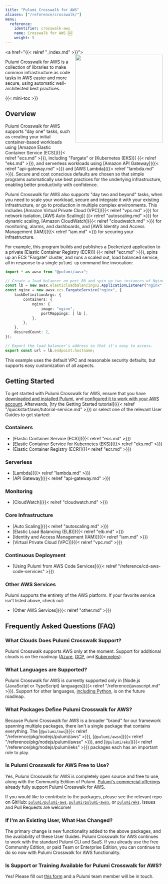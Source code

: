```yaml
---
title: "Pulumi Crosswalk for AWS"
aliases: ["/reference/crosswalk/"]
menu:
  reference:
    identifier: crosswalk-aws
    name: Crosswalk for AWS 🆕
    weight: 5
---
```


<a href="{{< relref "_index.md" >}}">
    <img src="/images/reference/crosswalk/aws/logo.svg" align="right" width="280" style="margin: 0 0 32px 16px;">
</a>

Pulumi Crosswalk for AWS is a collection of libraries to make common infrastructure as code tasks in AWS easier and
more secure, using automatic well-architected best practices.

{{< mini-toc >}}

## Overview

Pulumi Crosswalk for AWS supports "day one" tasks, such as creating your initial container-based workloads using
[Amazon Elastic Container Service (ECS)]({{< relref "ecs.md" >}}), including "Fargate" or [Kubernetes (EKS)](
{{< relref "eks.md" >}}), and serverless workloads using [Amazon API Gateway]({{< relref "api-gateway.md" >}}) and
[AWS Lambda]({{< relref "lambda.md" >}}). Secure and cost conscious defaults are chosen so that simple programs
automatically use best practices for the underlying infrastructure, enabling better productivity with confidence.

Pulumi Crosswalk for AWS also supports "day two and beyond" tasks, when you need to scale your workload, secure and
integrate it with your existing infrastructure, or go to production in multiple complex environments. This includes
[Amazon Virtual Private Cloud (VPC)]({{< relref "vpc.md" >}}) for network isolation, [AWS Auto Scaling](
{{< relref "autoscaling.md" >}}) for dynamic scaling, [Amazon CloudWatch]({{< relref "cloudwatch.md" >}}) for
monitoring, alarms, and dashboards, and [AWS Identity and Access Management (IAM)]({{< relref "iam.md" >}}) for
securing your infrastructure.

For example, this program builds and publishes a Dockerized application to a private [Elastic Container Registry (ECR)](
{{< relref "ecr.md" >}}), spins up an ECS "Fargate" cluster, and runs a scaled out, load balanced service, all in
response to a single `pulumi up` command line invocation:

```typescript
import * as awsx from "@pulumi/awsx";

// Create a load balancer on port 80 and spin up two instances of Nginx.
const lb = new awsx.elasticloadbalancingv2.ApplicationListener("nginx", { port: 80 });
const nginx = new awsx.ecs.FargateService("nginx", {
    taskDefinitionArgs: {
        containers: {
            nginx: {
                image: "nginx",
                portMappings: [ lb ],
            },
        },
    },
    desiredCount: 2,
});

// Export the load balancer's address so that it's easy to access.
export const url = lb.endpoint.hostname;
```

This example uses the default VPC and reasonable security defaults, but supports easy customization of all aspects.

## Getting Started

To get started with Pulumi Crosswalk for AWS, ensure that you have [downloaded and installed Pulumi](
/quickstart/install), and [configured it to work with your AWS account](/quickstart/aws/setup). Afterwards,
[try the Getting Started tutorial]({{< relref "/quickstart/aws/tutorial-service.md" >}}) or select one of the
relevant User Guides to get started:

### Containers

* [Elastic Container Service (ECS)]({{< relref "ecs.md" >}})
* [Elastic Container Service for Kubernetes (EKS)]({{< relref "eks.md" >}})
* [Elastic Container Registry (ECR)]({{< relref "ecr.md" >}})

### Serverless

* [Lambda]({{< relref "lambda.md" >}})
* [API Gateway]({{< relref "api-gateway.md" >}})

### Monitoring

* [CloudWatch]({{< relref "cloudwatch.md" >}})

### Core Infrastructure

* [Auto Scaling]({{< relref "autoscaling.md" >}})
* [Elastic Load Balancing (ELB)]({{< relref "elb.md" >}})
* [Identity and Access Management (IAM)]({{< relref "iam.md" >}})
* [Virtual Private Cloud (VPC)]({{< relref "vpc.md" >}})

### Continuous Deployment

* [Using Pulumi from AWS Code Services]({{< relref "/reference/cd-aws-code-services" >}})

### Other AWS Services

Pulumi supports the entirety of the AWS platform. If your favorite service isn't listed above, check out:

* [Other AWS Services]({{< relref "other.md" >}})

## Frequently Asked Questions (FAQ)

### What Clouds Does Pulumi Crosswalk Support?

Pulumi Crosswalk supports AWS only at the moment. Support for additional clouds is on the roadmap
([Azure](https://github.com/pulumi/pulumi-azure/issues/277), [GCP](https://github.com/pulumi/pulumi-gcp/issues/165),
and [Kubernetes](https://github.com/pulumi/pulumi-kubernetes/issues/589)).

### What Languages are Supported?

Pulumi Crosswalk for AWS is currently supported only in
[Node.js (JavaScript or TypeScript) languages]({{< relref "/reference/javascript.md" >}}). Support for other languages,
[including Python](https://github.com/pulumi/pulumi-awsx/issues/308), is on the future roadmap.

### What Packages Define Pulumi Crosswalk for AWS?

Because Pulumi Crosswalk for AWS is a broader "brand" for our framework spanning multiple packages, there isn't
a single package that contains everything. The [`@pulumi/aws`]({{< relref "/reference/pkg/nodejs/pulumi/aws" >}}),
[`@pulumi/awsx`]({{< relref "/reference/pkg/nodejs/pulumi/awsx" >}}), and
[`@pulumi/eks`]({{< relref "/reference/pkg/nodejs/pulumi/eks" >}}) packages each has an important role to play.

### Is Pulumi Crosswalk for AWS Free to Use?

Yes, Pulumi Crosswalk for AWS is completely open source and free to use, along with the Community Edition of Pulumi.
[Pulumi's commercial offerings](https://www.pulumi.com/pricing) already fully support Pulumi Crosswalk for AWS.

If you would like to contribute to the packages, please see the relevant repo on GitHub: [`pulumi/pulumi-aws`](
https://github.com/pulumi/pulumi-aws), [`pulumi/pulumi-awsx`](https://github.com/pulumi/pulumi-awsx), or
[`pulumi/eks`](https://github.com/pulumi/pulumi-eks). Issues and Pull Requests are welcome!

### If I'm an Existing User, What Has Changed?

The primary change is new functionality added to the above packages, and the availability of these User Guides.
Pulumi Crosswalk for AWS continues to work with the standard Pulumi CLI and SaaS. If you already use the free Community
Edition, or paid Team or Enterprise Edition, you can continue to do so now with Pulumi Crosswalk for AWS functionality.

### Is Support or Training Available for Pulumi Crosswalk for AWS?

Yes! Please fill out [this form](https://www.pulumi.com/contact) and a Pulumi team member will be in touch.
